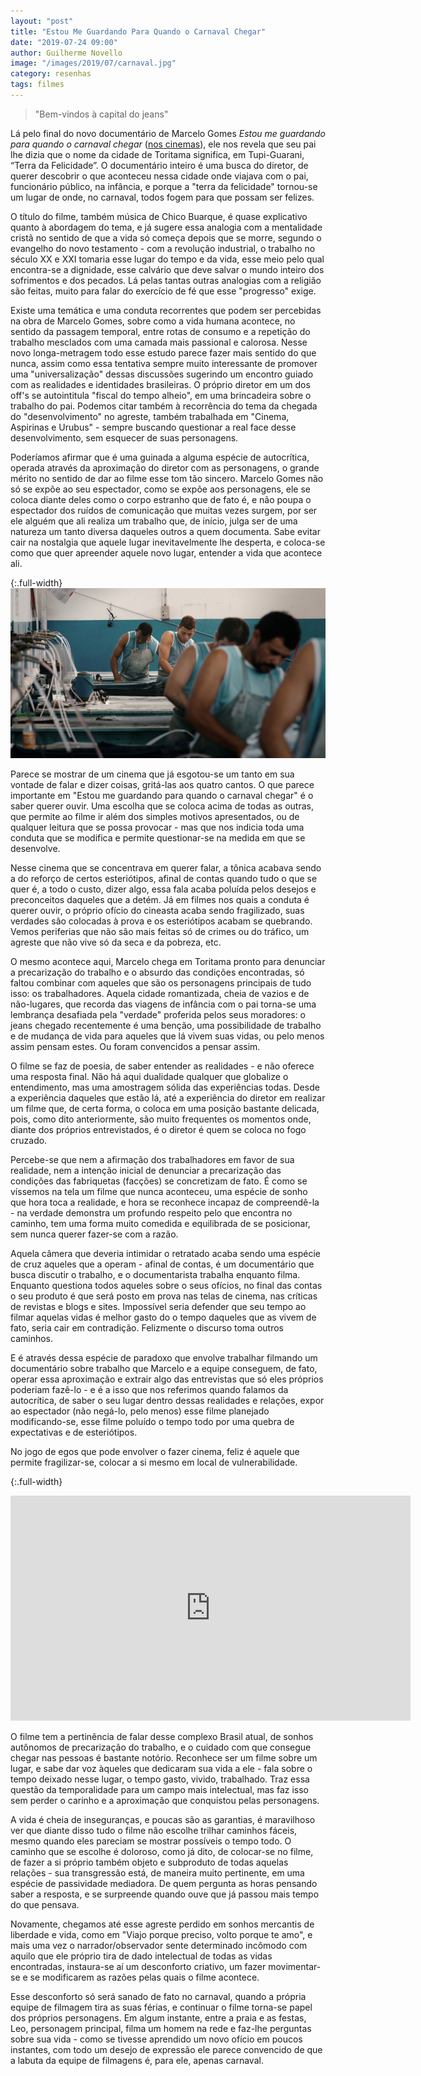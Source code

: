```yaml
---
layout: "post"
title: "Estou Me Guardando Para Quando o Carnaval Chegar"
date: "2019-07-24 09:00"
author: Guilherme Novello
image: "/images/2019/07/carnaval.jpg"
category: resenhas
tags: filmes
---
```


> "Bem-vindos à capital do jeans"

Lá pelo final do novo documentário de Marcelo Gomes _Estou me guardando para quando o carnaval chegar_ ([nos cinemas](http://www.adorocinema.com/programacao/)), ele nos revela que seu pai lhe dizia que o nome da cidade de Toritama significa, em Tupi-Guarani, “Terra da Felicidade”. O documentário inteiro é uma busca do diretor, de querer descobrir o que aconteceu nessa cidade onde viajava com o pai, funcionário público, na infância, e porque a "terra da felicidade" tornou-se um lugar de onde, no carnaval, todos fogem para que possam ser felizes.  

O título do filme, também música de Chico Buarque, é quase explicativo quanto à abordagem do tema, e já sugere essa analogia com a mentalidade cristã no sentido de que a vida só começa depois que se morre, segundo o evangelho do novo testamento - com a revolução industrial, o trabalho no século XX e XXI tomaria esse lugar do tempo e da vida, esse meio pelo qual encontra-se a dignidade, esse calvário que deve salvar o mundo inteiro dos sofrimentos e dos pecados. Lá pelas tantas outras analogias com a religião são feitas, muito para falar do exercício de fé que esse "progresso" exige.

Existe uma temática e uma conduta recorrentes que podem ser percebidas na obra de Marcelo Gomes, sobre como a vida humana acontece, no sentido da passagem temporal, entre rotas de consumo e a repetição do trabalho mesclados com uma camada mais passional e calorosa. Nesse novo longa-metragem todo esse estudo parece fazer mais sentido do que nunca, assim como essa tentativa sempre muito interessante de promover uma "universalização" dessas discussões sugerindo um encontro guiado com as realidades e identidades brasileiras. O próprio diretor em um dos off's se autointitula "fiscal do tempo alheio", em uma brincadeira sobre o trabalho do pai. Podemos citar também à recorrência do tema da chegada do "desenvolvimento" no agreste, também trabalhada em "Cinema, Aspirinas e Urubus" - sempre buscando questionar a real face desse desenvolvimento, sem esquecer de suas personagens.

Poderíamos afirmar que é uma guinada a alguma espécie de autocrítica, operada através da aproximação do diretor com as personagens, o grande mérito no sentido de dar ao filme esse tom tão sincero. Marcelo Gomes não só se expõe ao seu espectador, como se expõe aos personagens, ele se coloca diante deles como o corpo estranho que de fato é, e não poupa o espectador dos ruídos de comunicação que muitas vezes surgem, por ser ele alguém que ali realiza um trabalho que, de início, julga ser de uma natureza um tanto diversa daqueles outros a quem documenta. Sabe evitar cair na nostalgia que aquele lugar inevitavelmente lhe desperta, e coloca-se como que quer apreender aquele novo lugar, entender a vida que acontece ali.

{:.full-width}
![Cena do filme Estou Me Guardando Para Quando o Carnaval Chegar](/images/2019/07/carnaval2.jpg)

Parece se mostrar de um cinema que já esgotou-se um tanto em sua vontade de falar e dizer coisas, gritá-las aos quatro cantos. O que parece importante em "Estou me guardando para quando o carnaval chegar" é o saber querer ouvir. Uma escolha que se coloca acima de todas as outras, que permite ao filme ir além dos simples motivos apresentados, ou de qualquer leitura que se possa provocar - mas que nos indicia toda uma conduta que se modifica e permite questionar-se na medida em que se desenvolve.

Nesse cinema que se concentrava em querer falar, a tônica acabava sendo a do reforço de certos esteriótipos, afinal de contas quando tudo o que se quer é, a todo o custo, dizer algo, essa fala acaba poluída pelos desejos e preconceitos daqueles que a detém. Já em filmes nos quais a conduta é querer ouvir, o próprio ofício do cineasta acaba sendo fragilizado, suas verdades são colocadas à prova e os esteriótipos acabam se quebrando. Vemos periferias que não são mais feitas só de crimes ou do tráfico, um agreste que não vive só da seca e da pobreza, etc.

O mesmo acontece aqui, Marcelo chega em Toritama pronto para denunciar a precarização do trabalho e o absurdo das condições encontradas, só faltou combinar com aqueles que são os personagens principais de tudo isso: os trabalhadores. Aquela cidade romantizada, cheia de vazios e de não-lugares, que recorda das viagens de infância com o pai torna-se uma lembrança desafiada pela "verdade" proferida pelos seus moradores: o jeans chegado recentemente é uma benção, uma possibilidade de trabalho e de mudança de vida para aqueles que lá vivem suas vidas, ou pelo menos assim pensam estes. Ou foram convencidos a pensar assim.

O filme se faz de poesia, de saber entender as realidades - e não oferece uma resposta final. Não há aqui dualidade qualquer que globalize o entendimento, mas uma amostragem sólida das experiências todas. Desde a experiência daqueles que estão lá, até a experiência do diretor em realizar um filme que, de certa forma, o coloca em uma posição bastante delicada, pois, como dito anteriormente, são muito frequentes os momentos onde, diante dos próprios entrevistados, é o diretor é quem se coloca no fogo cruzado.

Percebe-se que nem a afirmação dos trabalhadores em favor de sua realidade, nem a intenção inicial de denunciar a precarização das condições das fabriquetas (facções) se concretizam de fato. É como se víssemos na tela um filme que nunca aconteceu, uma espécie de sonho que hora toca a realidade, e hora se reconhece incapaz de compreendê-la - na verdade demonstra um profundo respeito pelo que encontra no caminho, tem uma forma muito comedida e equilibrada de se posicionar, sem nunca  querer fazer-se com a razão.

Aquela câmera que deveria intimidar o retratado acaba sendo uma espécie de cruz aqueles que a operam - afinal de contas, é um documentário que busca discutir o trabalho, e o documentarista trabalha enquanto filma. Enquanto questiona todos aqueles sobre o seus ofícios, no final das contas o seu produto é que será posto em prova nas telas de cinema, nas críticas de revistas e blogs e sites. Impossível seria defender que seu tempo ao filmar aquelas vidas é melhor gasto do o tempo daqueles que as vivem de fato, seria cair em contradição. Felizmente o discurso toma outros caminhos.  

E é através dessa espécie de paradoxo que envolve trabalhar filmando um documentário sobre trabalho que Marcelo e a equipe conseguem, de fato, operar essa aproximação e extrair algo das entrevistas que só eles próprios poderiam fazê-lo - e é a isso que nos referimos quando falamos da autocrítica, de saber o seu lugar dentro dessas realidades e relações, expor ao espectador (não negá-lo, pelo menos) esse filme planejado modificando-se, esse filme poluído o tempo todo por uma quebra de expectativas e de esteriótipos.

No jogo de egos que pode envolver o fazer cinema, feliz é aquele que permite fragilizar-se, colocar a si mesmo em local de vulnerabilidade.

{:.full-width}
<iframe width="640" height="360" src="https://www.youtube.com/embed/zNAmtxJNe6o" frameborder="0" allow="accelerometer; autoplay; encrypted-media; gyroscope; picture-in-picture" allowfullscreen></iframe>

O filme tem a pertinência de falar desse complexo Brasil atual, de sonhos autônomos de precarização do trabalho, e o cuidado com que consegue chegar nas pessoas é bastante notório. Reconhece ser um filme sobre um lugar, e sabe dar voz àqueles que dedicaram sua vida a ele - fala sobre o tempo deixado nesse lugar, o tempo gasto, vivido, trabalhado. Traz essa questão da temporalidade para um campo mais intelectual, mas faz isso sem perder o carinho e a aproximação que conquistou pelas personagens.

A vida é cheia de inseguranças, e poucas são as garantias, é maravilhoso ver que diante disso tudo o filme não escolhe trilhar caminhos fáceis, mesmo quando eles pareciam se mostrar possíveis o tempo todo. O caminho que se escolhe é doloroso, como já dito, de colocar-se no filme, de fazer a si próprio também objeto e subproduto de todas aquelas relações - sua transgressão está, de maneira muito pertinente, em uma espécie de passividade mediadora. De quem pergunta as horas pensando saber a resposta, e se surpreende quando ouve que já passou mais tempo do que pensava.  

Novamente, chegamos até esse agreste perdido em sonhos mercantis de liberdade e vida, como em "Viajo porque preciso, volto porque te amo", e mais uma vez o narrador/observador sente determinado incômodo  com aquilo que ele próprio tira de dado intelectual de todas as vidas encontradas, instaura-se aí um desconforto criativo, um fazer movimentar-se e se modificarem as razões pelas quais o filme acontece.

Esse desconforto só será sanado de fato no carnaval, quando a própria equipe de filmagem tira as suas férias, e continuar o filme torna-se papel dos próprios personagens. Em algum instante, entre a praia e as festas, Leo, personagem principal, filma um homem na rede e faz-lhe perguntas sobre sua vida - como se tivesse aprendido um novo ofício em poucos instantes, com todo um desejo de expressão ele parece convencido de que a labuta da equipe de filmagens é, para ele, apenas carnaval.
